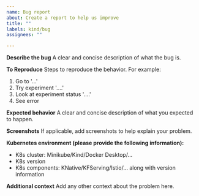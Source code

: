 ```yaml
---
name: Bug report
about: Create a report to help us improve
title: ""
labels: kind/bug
assignees: ""

---
```


**Describe the bug**
A clear and concise description of what the bug is.

**To Reproduce**
Steps to reproduce the behavior. For example:
1. Go to '...'
2. Try experiment '....'
3. Look at experiment status  '....'
4. See error

**Expected behavior**
A clear and concise description of what you expected to happen.

**Screenshots**
If applicable, add screenshots to help explain your problem.

**Kubernetes environment (please provide the following information):**
 - K8s cluster: Minikube/Kind/Docker Desktop/...
 - K8s version
 - K8s components: KNative/KFServing/Istio/... along with version information

**Additional context**
Add any other context about the problem here.